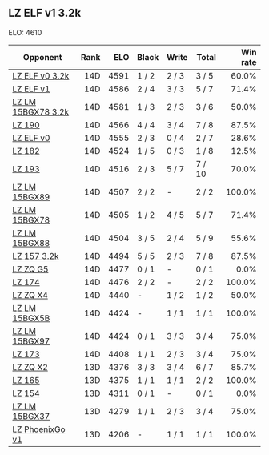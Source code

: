 ## LZ ELF v1 3.2k ##

ELO: 4610

Opponent | Rank | ELO | Black | Write | Total | Win rate
---------|-----:|----:|-------|-------|-------|-------:
[LZ ELF v0 3.2k](LZ%20ELF%20v0%203.2k.md) | 14D | 4591 | 1 / 2 | 2 / 3 | 3 / 5 | 60.0%
[LZ ELF v1](LZ%20ELF%20v1.md) | 14D | 4586 | 2 / 4 | 3 / 3 | 5 / 7 | 71.4%
[LZ LM 15BGX78 3.2k](LZ%20LM%2015BGX78%203.2k.md) | 14D | 4581 | 1 / 3 | 2 / 3 | 3 / 6 | 50.0%
[LZ 190](LZ%20190.md) | 14D | 4566 | 4 / 4 | 3 / 4 | 7 / 8 | 87.5%
[LZ ELF v0](LZ%20ELF%20v0.md) | 14D | 4555 | 2 / 3 | 0 / 4 | 2 / 7 | 28.6%
[LZ 182](LZ%20182.md) | 14D | 4524 | 1 / 5 | 0 / 3 | 1 / 8 | 12.5%
[LZ 193](LZ%20193.md) | 14D | 4516 | 2 / 3 | 5 / 7 | 7 / 10 | 70.0%
[LZ LM 15BGX89](LZ%20LM%2015BGX89.md) | 14D | 4507 | 2 / 2 | - | 2 / 2 | 100.0%
[LZ LM 15BGX78](LZ%20LM%2015BGX78.md) | 14D | 4505 | 1 / 2 | 4 / 5 | 5 / 7 | 71.4%
[LZ LM 15BGX88](LZ%20LM%2015BGX88.md) | 14D | 4504 | 3 / 5 | 2 / 4 | 5 / 9 | 55.6%
[LZ 157 3.2k](LZ%20157%203.2k.md) | 14D | 4494 | 5 / 5 | 2 / 3 | 7 / 8 | 87.5%
[LZ ZQ G5](LZ%20ZQ%20G5.md) | 14D | 4477 | 0 / 1 | - | 0 / 1 | 0.0%
[LZ 174](LZ%20174.md) | 14D | 4476 | 2 / 2 | - | 2 / 2 | 100.0%
[LZ ZQ X4](LZ%20ZQ%20X4.md) | 14D | 4440 | - | 1 / 2 | 1 / 2 | 50.0%
[LZ LM 15BGX5B](LZ%20LM%2015BGX5B.md) | 14D | 4424 | - | 1 / 1 | 1 / 1 | 100.0%
[LZ LM 15BGX97](LZ%20LM%2015BGX97.md) | 14D | 4424 | 0 / 1 | 3 / 3 | 3 / 4 | 75.0%
[LZ 173](LZ%20173.md) | 14D | 4408 | 1 / 1 | 2 / 3 | 3 / 4 | 75.0%
[LZ ZQ X2](LZ%20ZQ%20X2.md) | 13D | 4376 | 3 / 3 | 3 / 4 | 6 / 7 | 85.7%
[LZ 165](LZ%20165.md) | 13D | 4375 | 1 / 1 | 1 / 1 | 2 / 2 | 100.0%
[LZ 154](LZ%20154.md) | 13D | 4311 | 0 / 1 | - | 0 / 1 | 0.0%
[LZ LM 15BGX37](LZ%20LM%2015BGX37.md) | 13D | 4279 | 1 / 1 | 2 / 3 | 3 / 4 | 75.0%
[LZ PhoenixGo v1](LZ%20PhoenixGo%20v1.md) | 13D | 4206 | - | 1 / 1 | 1 / 1 | 100.0%
